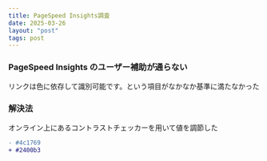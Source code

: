 ```yaml
---
title: PageSpeed Insights調査
date: 2025-03-26
layout: "post"
tags: post
---
```


### PageSpeed Insights のユーザー補助が通らない

リンクは色に依存して識別可能です。という項目がなかなか基準に満たなかった

### 解決法

オンライン上にあるコントラストチェッカーを用いて値を調節した

```diff
- #4c1769
+ #2400b3
```
